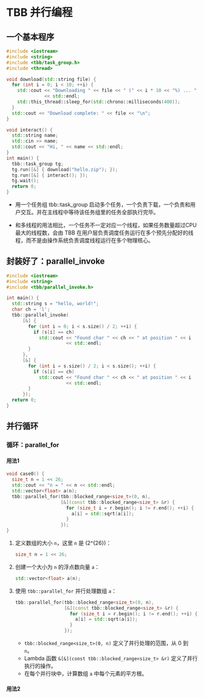 # TBB 并行编程

## 一个基本程序

```c++
#include <iostream>
#include <string>
#include <tbb/task_group.h>
#include <thread>

void download(std::string file) {
  for (int i = 0; i < 10; ++i) {
    std::cout << "Downloading " << file << " (" << i * 10 << "%) ... "
              << std::endl;
    std::this_thread::sleep_for(std::chrono::milliseconds(400));
  }
  std::cout << "Download complete: " << file << "\n";
}

void interact() {
  std::string name;
  std::cin >> name;
  std::cout << "Hi, " << name << std::endl;
}
int main() {
  tbb::task_group tg;
  tg.run([&] { download("hello.zip"); });
  tg.run([&] { interact(); });
  tg.wait();
  return 0;
}

```

- 用一个任务组 tbb::task_group 启动多个任务，一个负责下载，一个负责和用户交互。并在主线程中等待该任务组里的任务全部执行完毕。

- 和多线程的用法相比，一个任务不一定对应一个线程，如果任务数量超过CPU最大的线程数，会由 TBB 在用户层负责调度任务运行在多个预先分配好的线程，而不是由操作系统负责调度线程运行在多个物理核心。

## 封装好了：parallel_invoke

```c++
#include <iostream>
#include <string>
#include <tbb/parallel_invoke.h>

int main() {
  std::string s = "hello, world!";
  char ch = 'l';
  tbb::parallel_invoke(
      [&] {
        for (int i = 0; i < s.size() / 2; ++i) {
          if (s[i] == ch)
            std::cout << "Found char " << ch << " at position " << i
                      << std::endl;
        }
      },
      [&] {
        for (int i = s.size() / 2; i < s.size(); ++i) {
          if (s[i] == ch)
            std::cout << "Found char " << ch << " at position " << i
                      << std::endl;
        }
      });
  return 0;
}
```

## 并行循环

### 循环：parallel_for

#### 用法1

```c++
void case0() {
  size_t n = 1 << 26;
  std::cout << "n = " << n << std::endl;
  std::vector<float> a(n);
  tbb::parallel_for(tbb::blocked_range<size_t>(0, n),
                    [&](const tbb::blocked_range<size_t> &r) {
                      for (size_t i = r.begin(); i != r.end(); ++i) {
                        a[i] = std::sqrt(a[i]);
                      }
                    });
}
```

1. 定义数组的大小 `n`，这里 `n` 是 \(2^{26}\)：

   ```cpp
   size_t n = 1 << 26;
   ```

2. 创建一个大小为 `n` 的浮点数向量 `a`：

   ```cpp
   std::vector<float> a(n);
   ```

3. 使用 `tbb::parallel_for` 并行处理数组 `a`：

   ```cpp
   tbb::parallel_for(tbb::blocked_range<size_t>(0, n),
                     [&](const tbb::blocked_range<size_t> &r) {
                       for (size_t i = r.begin(); i != r.end(); ++i) {
                         a[i] = std::sqrt(a[i]);
                       }
                     });
   ```

   - `tbb::blocked_range<size_t>(0, n)` 定义了并行处理的范围，从 0 到 `n`。
   - Lambda 函数 `&[&](const tbb::blocked_range<size_t> &r)` 定义了并行执行的操作。
   - 在每个并行块中，计算数组 `a` 中每个元素的平方根。

#### 用法2

